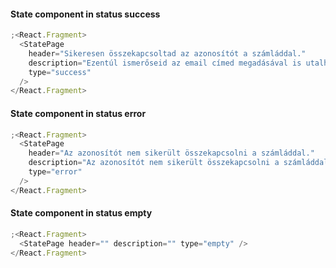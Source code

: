 #### State component in status success

```js
;<React.Fragment>
  <StatePage
    header="Sikeresen összekapcsoltad az azonosítót a számláddal."
    description="Ezentúl ismerőseid az email címed megadásával is utalhatnak pénzt a bankszámládra."
    type="success"
  />
</React.Fragment>
```

#### State component in status error

```js
;<React.Fragment>
  <StatePage
    header="Az azonosítót nem sikerült összekapcsolni a számláddal."
    description="Az azonosítót nem sikerült összekapcsolni a számláddal."
    type="error"
  />
</React.Fragment>
```

#### State component in status empty

```js
;<React.Fragment>
  <StatePage header="" description="" type="empty" />
</React.Fragment>
```
